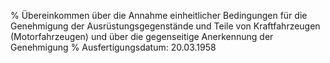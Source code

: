 % Übereinkommen über die Annahme einheitlicher Bedingungen für die Genehmigung der Ausrüstungsgegenstände und Teile von Kraftfahrzeugen (Motorfahrzeugen) und über die gegenseitige Anerkennung der Genehmigung
% Ausfertigungsdatum: 20.03.1958
 